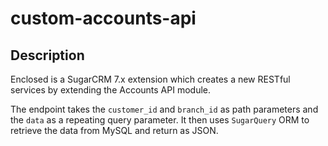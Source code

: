 # custom-accounts-api

## Description
Enclosed is a SugarCRM 7.x extension which creates a new RESTful services by extending the Accounts API module.  

The endpoint takes the `customer_id` and `branch_id` as path parameters and the `data` as a repeating query parameter.  It then uses `SugarQuery` ORM to retrieve the data from MySQL and return as JSON.  

